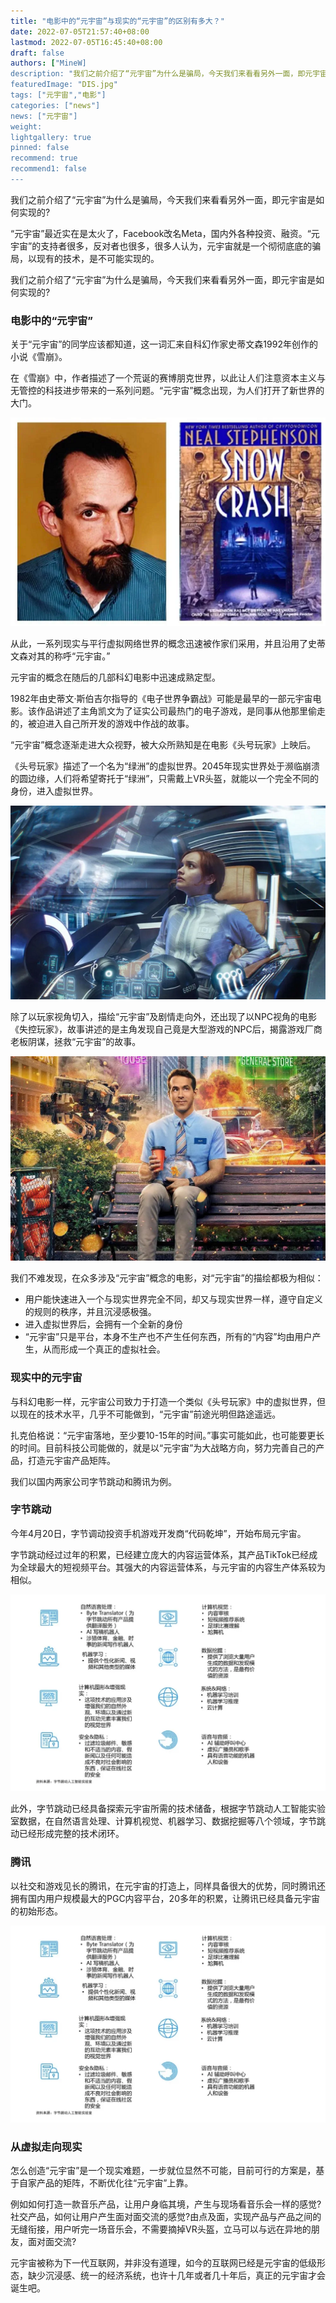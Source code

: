 ```yaml
---
title: "电影中的“元宇宙”与现实的“元宇宙”的区别有多大？"
date: 2022-07-05T21:57:40+08:00
lastmod: 2022-07-05T16:45:40+08:00
draft: false
authors: ["MineW]
description: "我们之前介绍了“元宇宙”为什么是骗局，今天我们来看看另外一面，即元宇宙是如何实现的?"
featuredImage: "DIS.jpg"
tags: ["元宇宙","电影"]
categories: ["news"]
news: ["元宇宙"]
weight: 
lightgallery: true
pinned: false
recommend: true
recommend1: false
---
```




我们之前介绍了“元宇宙”为什么是骗局，今天我们来看看另外一面，即元宇宙是如何实现的?

“元宇宙”最近实在是太火了，Facebook改名Meta，国内外各种投资、融资。“元宇宙”的支持者很多，反对者也很多，很多人认为，元宇宙就是一个彻彻底底的骗局，以现有的技术，是不可能实现的。

我们之前介绍了“元宇宙”为什么是骗局，今天我们来看看另外一面，即元宇宙是如何实现的?

### 电影中的“元宇宙”

关于“元宇宙”的同学应该都知道，这一词汇来自科幻作家史蒂文森1992年创作的小说《雪崩》。

在《雪崩》中，作者描述了一个荒诞的赛博朋克世界，以此让人们注意资本主义与无管控的科技进步带来的一系列问题。“元宇宙”概念出现，为人们打开了新世界的大门。

![5a1d486690cdca20e963fe6cd87a9231](5a1d486690cdca20e963fe6cd87a9231.png)

从此，一系列现实与平行虚拟网络世界的概念迅速被作家们采用，并且沿用了史蒂文森对其的称呼“元宇宙。”

元宇宙的概念在随后的几部科幻电影中迅速成熟定型。

1982年由史蒂文·斯伯吉尔指导的《电子世界争霸战》可能是最早的一部元宇宙电影。该作品讲述了主角凯文为了证实公司最热门的电子游戏，是同事从他那里偷走的，被迫进入自己所开发的游戏中作战的故事。

“元宇宙”概念逐渐走进大众视野，被大众所熟知是在电影《头号玩家》上映后。

《头号玩家》描述了一个名为“绿洲”的虚拟世界。2045年现实世界处于濒临崩溃的圆边缘，人们将希望寄托于“绿洲”，只需戴上VR头盔，就能以一个完全不同的身份，进入虚拟世界。

![0e4c1753e538a6f8608b276bf9674b6b](0e4c1753e538a6f8608b276bf9674b6b.png)

除了以玩家视角切入，描绘“元宇宙”及剧情走向外，还出现了以NPC视角的电影《失控玩家》，故事讲述的是主角发现自己竟是大型游戏的NPC后，揭露游戏厂商老板阴谋，拯救“元宇宙”的故事。

![99b005909c16613186dfd2b2ebc54b81](99b005909c16613186dfd2b2ebc54b81.jpg)

我们不难发现，在众多涉及“元宇宙”概念的电影，对“元宇宙”的描绘都极为相似：

- 用户能快速进入一个与现实世界完全不同，却又与现实世界一样，遵守自定义的规则的秩序，并且沉浸感极强。
- 进入虚拟世界后，会拥有一个全新的身份
- “元宇宙”只是平台，本身不生产也不产生任何东西，所有的“内容”均由用户产生，从而形成一个真正的虚拟社会。

### 现实中的元宇宙

与科幻电影一样，元宇宙公司致力于打造一个类似《头号玩家》中的虚拟世界，但以现在的技术水平，几乎不可能做到，“元宇宙”前途光明但路途遥远。

扎克伯格说：“元宇宙落地，至少要10-15年的时间。”事实可能如此，也可能要更长的时间。目前科技公司能做的，就是以“元宇宙”为大战略方向，努力完善自己的产品，打造元宇宙产品矩阵。

我们以国内两家公司字节跳动和腾讯为例。

### 字节跳动

今年4月20日，字节调动投资手机游戏开发商“代码乾坤”，开始布局元宇宙。

字节跳动经过过年的积累，已经建立庞大的内容运营体系，其产品TikTok已经成为全球最大的短视频平台。其强大的内容运营体系，与元宇宙的内容生产体系较为相似。

![d29980b6fab4c59791ee6623a4a5ec16](d29980b6fab4c59791ee6623a4a5ec16.png)

此外，字节跳动已经具备探索元宇宙所需的技术储备，根据字节跳动人工智能实验室数据，在自然语言处理、计算机视觉、机器学习、数据挖掘等八个领域，字节跳动已经形成完整的技术闭环。

### 腾讯

以社交和游戏见长的腾讯，在元宇宙的打造上，同样具备很大的优势，同时腾讯还拥有国内用户规模最大的PGC内容平台，20多年的积累，让腾讯已经具备元宇宙的初始形态。

![d29980b6fab4c59791ee6623a4a5ec16](d29980b6fab4c59791ee6623a4a5ec16.png)

### 从虚拟走向现实

怎么创造“元宇宙”是一个现实难题，一步就位显然不可能，目前可行的方案是，基于自家产品的矩阵，不断优化往“元宇宙”上靠。

例如如何打造一款音乐产品，让用户身临其境，产生与现场看音乐会一样的感觉?社交产品，如何让用户产生面对面交流的感觉?由点及面，实现产品与产品之间的无缝衔接，用户听完一场音乐会，不需要摘掉VR头盔，立马可以与远在异地的朋友，面对面交流?

元宇宙被称为下一代互联网，并非没有道理，如今的互联网已经是元宇宙的低级形态，缺少沉浸感、统一的经济系统，也许十几年或者几十年后，真正的元宇宙才会诞生吧。

 